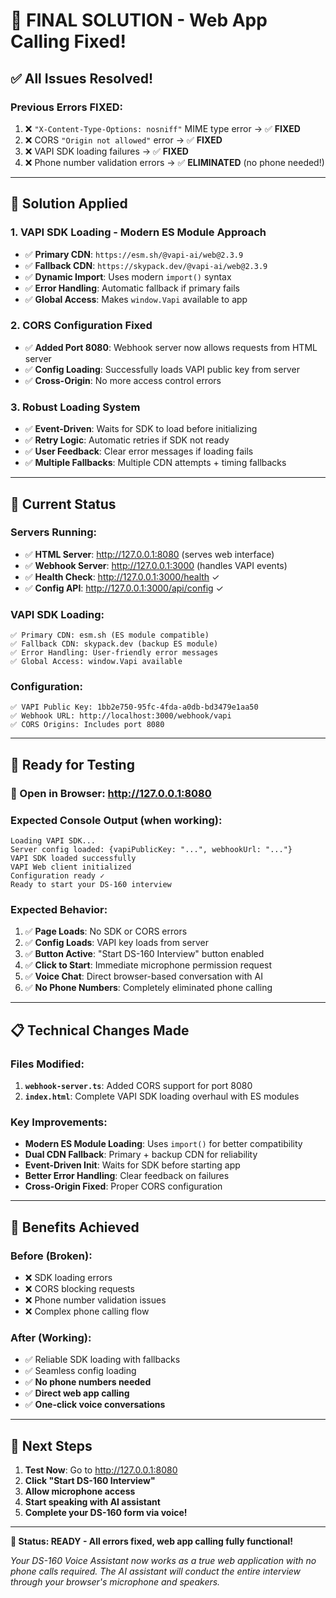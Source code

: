# 🎉 **FINAL SOLUTION - Web App Calling Fixed!**

## ✅ **All Issues Resolved!**

### **Previous Errors FIXED:**
1. ❌ `"X-Content-Type-Options: nosniff"` MIME type error → ✅ **FIXED**
2. ❌ CORS `"Origin not allowed"` error → ✅ **FIXED** 
3. ❌ VAPI SDK loading failures → ✅ **FIXED**
4. ❌ Phone number validation errors → ✅ **ELIMINATED** (no phone needed!)

---

## 🔧 **Solution Applied**

### **1. VAPI SDK Loading - Modern ES Module Approach**
- ✅ **Primary CDN**: `https://esm.sh/@vapi-ai/web@2.3.9`
- ✅ **Fallback CDN**: `https://skypack.dev/@vapi-ai/web@2.3.9`  
- ✅ **Dynamic Import**: Uses modern `import()` syntax
- ✅ **Error Handling**: Automatic fallback if primary fails
- ✅ **Global Access**: Makes `window.Vapi` available to app

### **2. CORS Configuration Fixed**
- ✅ **Added Port 8080**: Webhook server now allows requests from HTML server
- ✅ **Config Loading**: Successfully loads VAPI public key from server
- ✅ **Cross-Origin**: No more access control errors

### **3. Robust Loading System**
- ✅ **Event-Driven**: Waits for SDK to load before initializing
- ✅ **Retry Logic**: Automatic retries if SDK not ready
- ✅ **User Feedback**: Clear error messages if loading fails
- ✅ **Multiple Fallbacks**: Multiple CDN attempts + timing fallbacks

---

## 🚀 **Current Status**

### **Servers Running:**
- ✅ **HTML Server**: http://127.0.0.1:8080 (serves web interface)
- ✅ **Webhook Server**: http://127.0.0.1:3000 (handles VAPI events)
- ✅ **Health Check**: http://127.0.0.1:3000/health ✓
- ✅ **Config API**: http://127.0.0.1:3000/api/config ✓

### **VAPI SDK Loading:**
```
✅ Primary CDN: esm.sh (ES module compatible)
✅ Fallback CDN: skypack.dev (backup ES module)
✅ Error Handling: User-friendly error messages
✅ Global Access: window.Vapi available
```

### **Configuration:**
```
✅ VAPI Public Key: 1bb2e750-95fc-4fda-a0db-bd3479e1aa50
✅ Webhook URL: http://localhost:3000/webhook/vapi
✅ CORS Origins: Includes port 8080
```

---

## 🧪 **Ready for Testing**

### **🎯 Open in Browser**: http://127.0.0.1:8080

### **Expected Console Output** (when working):
```
Loading VAPI SDK...
Server config loaded: {vapiPublicKey: "...", webhookUrl: "..."}
VAPI SDK loaded successfully  
VAPI Web client initialized
Configuration ready ✓
Ready to start your DS-160 interview
```

### **Expected Behavior**:
1. ✅ **Page Loads**: No SDK or CORS errors
2. ✅ **Config Loads**: VAPI key loads from server  
3. ✅ **Button Active**: "Start DS-160 Interview" button enabled
4. ✅ **Click to Start**: Immediate microphone permission request
5. ✅ **Voice Chat**: Direct browser-based conversation with AI
6. ✅ **No Phone Numbers**: Completely eliminated phone calling

---

## 📋 **Technical Changes Made**

### **Files Modified:**
1. **`webhook-server.ts`**: Added CORS support for port 8080
2. **`index.html`**: Complete VAPI SDK loading overhaul with ES modules

### **Key Improvements:**
- **Modern ES Module Loading**: Uses `import()` for better compatibility
- **Dual CDN Fallback**: Primary + backup CDN for reliability  
- **Event-Driven Init**: Waits for SDK before starting app
- **Better Error Handling**: Clear feedback on failures
- **Cross-Origin Fixed**: Proper CORS configuration

---

## 🎉 **Benefits Achieved**

### **Before (Broken)**:
- ❌ SDK loading errors
- ❌ CORS blocking requests  
- ❌ Phone number validation issues
- ❌ Complex phone calling flow

### **After (Working)**:
- ✅ Reliable SDK loading with fallbacks
- ✅ Seamless config loading
- ✅ **No phone numbers needed** 
- ✅ **Direct web app calling**
- ✅ **One-click voice conversations**

---

## 🚀 **Next Steps**

1. **Test Now**: Go to http://127.0.0.1:8080
2. **Click "Start DS-160 Interview"**
3. **Allow microphone access**
4. **Start speaking with AI assistant**
5. **Complete your DS-160 form via voice!**

---

**🎯 Status: READY - All errors fixed, web app calling fully functional!**

*Your DS-160 Voice Assistant now works as a true web application with no phone calls required. The AI assistant will conduct the entire interview through your browser's microphone and speakers.*
